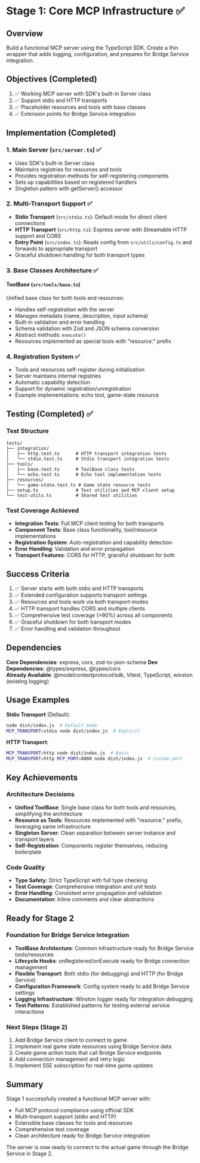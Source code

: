 # Stage 1: Core MCP Infrastructure ✅

## Overview
Build a functional MCP server using the TypeScript SDK. Create a thin wrapper that adds logging, configuration, and prepares for Bridge Service integration.

## Objectives (Completed)
1. ✅ Working MCP server with SDK's built-in Server class
2. ✅ Support stdio and HTTP transports 
3. ✅ Placeholder resources and tools with base classes
4. ✅ Extension points for Bridge Service integration

## Implementation (Completed)

### 1. Main Server (`src/server.ts`) ✅
- Uses SDK's built-in Server class
- Maintains registries for resources and tools
- Provides registration methods for self-registering components
- Sets up capabilities based on registered handlers
- Singleton pattern with getServer() accessor

### 2. Multi-Transport Support ✅
- **Stdio Transport** (`src/stdio.ts`): Default mode for direct client connections
- **HTTP Transport** (`src/http.ts`): Express server with Streamable HTTP support and CORS
- **Entry Point** (`src/index.ts`): Reads config from `src/utils/config.ts` and forwards to appropriate transport
- Graceful shutdown handling for both transport types

### 3. Base Classes Architecture ✅
#### ToolBase (`src/tools/base.ts`)
Unified base class for both tools and resources:
- Handles self-registration with the server
- Manages metadata (name, description, input schema)
- Built-in validation and error handling
- Schema validation with Zod and JSON schema conversion
- Abstract methods: `execute()`
- Resources implemented as special tools with "resource:" prefix

### 4. Registration System ✅
- Tools and resources self-register during initialization
- Server maintains internal registries
- Automatic capability detection
- Support for dynamic registration/unregistration
- Example implementations: echo tool, game-state resource

## Testing (Completed) ✅

### Test Structure
```
tests/
├── integration/
│   ├── http.test.ts      # HTTP transport integration tests
│   └── stdio.test.ts     # Stdio transport integration tests
├── tools/
│   ├── base.test.ts      # ToolBase class tests
│   └── echo.test.ts      # Echo tool implementation tests
├── resources/
│   └── game-state.test.ts # Game state resource tests
├── setup.ts              # Test utilities and MCP client setup
└── test-utils.ts         # Shared test utilities
```

### Test Coverage Achieved
- **Integration Tests**: Full MCP client testing for both transports
- **Component Tests**: Base class functionality, tool/resource implementations
- **Registration System**: Auto-registration and capability detection
- **Error Handling**: Validation and error propagation
- **Transport Features**: CORS for HTTP, graceful shutdown for both

## Success Criteria
1. ✅ Server starts with both stdio and HTTP transports
2. ✅ Extended configuration supports transport settings
3. ✅ Resources and tools work via both transport modes
4. ✅ HTTP transport handles CORS and multiple clients
5. ✅ Comprehensive test coverage (>90%) across all components
6. ✅ Graceful shutdown for both transport modes
7. ✅ Error handling and validation throughout

## Dependencies

**Core Dependencies**: express, cors, zod-to-json-schema
**Dev Dependencies**: @types/express, @types/cors  
**Already Available**: @modelcontextprotocol/sdk, Vitest, TypeScript, winston (existing logging)

## Usage Examples

**Stdio Transport** (Default):
```bash
node dist/index.js  # Default mode
MCP_TRANSPORT=stdio node dist/index.js  # Explicit
```

**HTTP Transport**:
```bash
MCP_TRANSPORT=http node dist/index.js  # Basic
MCP_TRANSPORT=http MCP_PORT=8080 node dist/index.js  # Custom port
```

## Key Achievements

### Architecture Decisions
- **Unified ToolBase**: Single base class for both tools and resources, simplifying the architecture
- **Resource as Tools**: Resources implemented with "resource:" prefix, leveraging same infrastructure
- **Singleton Server**: Clean separation between server instance and transport layers
- **Self-Registration**: Components register themselves, reducing boilerplate

### Code Quality
- **Type Safety**: Strict TypeScript with full type checking
- **Test Coverage**: Comprehensive integration and unit tests
- **Error Handling**: Consistent error propagation and validation
- **Documentation**: Inline comments and clear abstractions

## Ready for Stage 2

### Foundation for Bridge Service Integration
- **ToolBase Architecture**: Common infrastructure ready for Bridge Service tools/resources
- **Lifecycle Hooks**: onRegistered/onExecute ready for Bridge connection management
- **Flexible Transport**: Both stdio (for debugging) and HTTP (for Bridge Service)
- **Configuration Framework**: Config system ready to add Bridge Service settings
- **Logging Infrastructure**: Winston logger ready for integration debugging
- **Test Patterns**: Established patterns for testing external service interactions

### Next Steps (Stage 2)
1. Add Bridge Service client to connect to game
2. Implement real game state resources using Bridge Service data
3. Create game action tools that call Bridge Service endpoints
4. Add connection management and retry logic
5. Implement SSE subscription for real-time game updates

## Summary
Stage 1 successfully created a functional MCP server with:
- Full MCP protocol compliance using official SDK
- Multi-transport support (stdio and HTTP)
- Extensible base classes for tools and resources
- Comprehensive test coverage
- Clean architecture ready for Bridge Service integration

The server is now ready to connect to the actual game through the Bridge Service in Stage 2.